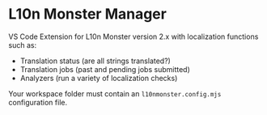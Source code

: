 # L10n Monster Manager

VS Code Extension for L10n Monster version 2.x with localization functions such as:

* Translation status (are all strings translated?)
* Translation jobs (past and pending jobs submitted)
* Analyzers (run a variety of localization checks)

Your workspace folder must contain an `l10nmonster.config.mjs` configuration file.
